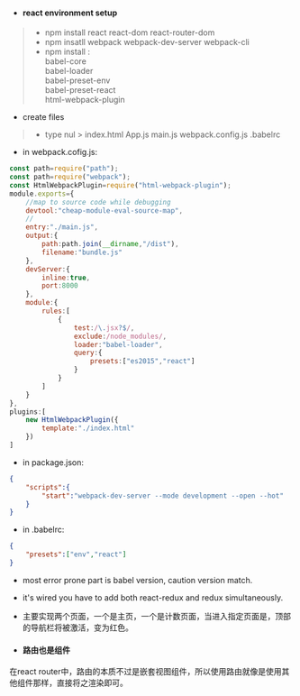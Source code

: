 - #### react environment setup  
>- npm install react react-dom react-router-dom  
> - npm insatll webpack webpack-dev-server webpack-cli 
> - npm install  :  
    babel-core   
    babel-loader   
    babel-preset-env  
     babel-preset-react  
      html-webpack-plugin  
  
- create files  
> - type nul > index.html App.js main.js webpack.config.js .babelrc  
  
- in webpack.cofig.js:  
```javascript
const path=require("path");
const path=require("webpack");
const HtmlWebpackPlugin=require("html-webpack-plugin");  
module.exports={
    //map to source code while debugging 
    devtool:"cheap-module-eval-source-map",
    //
    entry:"./main.js",
    output:{
        path:path.join(__dirname,"/dist"),
        filename:"bundle.js"
    },
    devServer:{
        inline:true,
        port:8000
    },
    module:{
        rules:[
            {
                test:/\.jsx?$/,
                exclude:/node_modules/,
                loader:"babel-loader",
                query:{
                    presets:["es2015","react"]
                }
            }
        ]
    }
},
plugins:[
    new HtmlWebpackPlugin({
        template:"./index.html"
    })
]
```  
- in package.json:  
```json
{
    "scripts":{
        "start":"webpack-dev-server --mode development --open --hot"
    }
}
```  
- in .babelrc:  
```json
{
    "presets":["env","react"]
}
```  
- most error prone part is babel version, caution version   match.    
- it's wired you have to add both react-redux and redux simultaneously.
  
- 主要实现两个页面，一个是主页，一个是计数页面，当进入指定页面是，顶部的导航栏将被激活，变为红色。  
  
- #### 路由也是组件  
在react router中，路由的本质不过是嵌套视图组件，所以使用路由就像是使用其他组件那样，直接将之渲染即可。  
  
